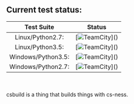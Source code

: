 ## **Current test status:**

**Test Suite** | **Status**
:---: | :---: 
Linux/Python2.7:   | [![TeamCity](http://dev.aegresco.com/teamcity/app/rest/builds/buildType:(id:Csbuild_UnitTests_Python2_Linux)/statusIcon)]()
Linux/Python3.5:   | [![TeamCity](http://dev.aegresco.com/teamcity/app/rest/builds/buildType:(id:Csbuild_UnitTests_Python2_Linux)/statusIcon)]()
Windows/Python3.5: | [![TeamCity](http://dev.aegresco.com/teamcity/app/rest/builds/buildType:(id:Csbuild_UnitTests_Python2_Linux)/statusIcon)]()
Windows/Python2.7: | [![TeamCity](http://dev.aegresco.com/teamcity/app/rest/builds/buildType:(id:Csbuild_UnitTests_Python2_Linux)/statusIcon)]()

<br><br>
csbuild is a thing that builds things with cs-ness.